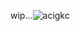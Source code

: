 

 wip...![acigkc](https://github.com/user-attachments/assets/9a981175-fee7-4303-9d32-83389858390c)

            
